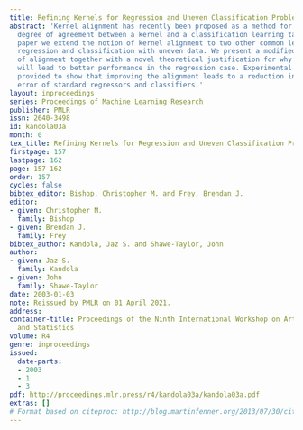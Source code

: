 ```yaml
---
title: Refining Kernels for Regression and Uneven Classification Problems
abstract: 'Kernel alignment has recently been proposed as a method for measuring the
  degree of agreement between a kernel and a classification learning task. In this
  paper we extend the notion of kernel alignment to two other common learning problems:
  regression and classification with uneven data. We present a modified definition
  of alignment together with a novel theoretical justification for why improving alignment
  will lead to better performance in the regression case. Experimental evidence is
  provided to show that improving the alignment leads to a reduction in generalization
  error of standard regressors and classifiers.'
layout: inproceedings
series: Proceedings of Machine Learning Research
publisher: PMLR
issn: 2640-3498
id: kandola03a
month: 0
tex_title: Refining Kernels for Regression and Uneven Classification Problems
firstpage: 157
lastpage: 162
page: 157-162
order: 157
cycles: false
bibtex_editor: Bishop, Christopher M. and Frey, Brendan J.
editor:
- given: Christopher M.
  family: Bishop
- given: Brendan J.
  family: Frey
bibtex_author: Kandola, Jaz S. and Shawe-Taylor, John
author:
- given: Jaz S.
  family: Kandola
- given: John
  family: Shawe-Taylor
date: 2003-01-03
note: Reissued by PMLR on 01 April 2021.
address:
container-title: Proceedings of the Ninth International Workshop on Artificial Intelligence
  and Statistics
volume: R4
genre: inproceedings
issued:
  date-parts:
  - 2003
  - 1
  - 3
pdf: http://proceedings.mlr.press/r4/kandola03a/kandola03a.pdf
extras: []
# Format based on citeproc: http://blog.martinfenner.org/2013/07/30/citeproc-yaml-for-bibliographies/
---
```

